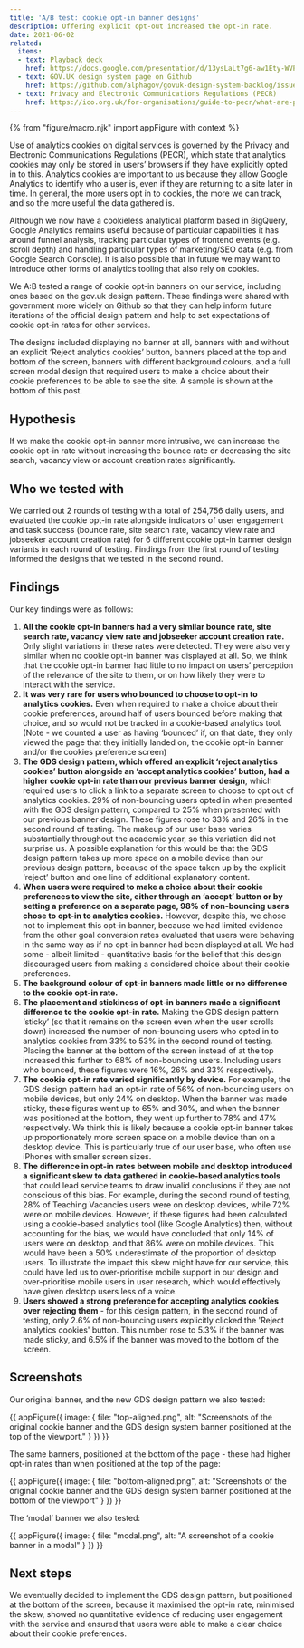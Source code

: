 ```yaml
---
title: 'A/B test: cookie opt-in banner designs'
description: Offering explicit opt-out increased the opt-in rate.
date: 2021-06-02
related:
  items:
  - text: Playback deck
    href: https://docs.google.com/presentation/d/13ysLaLt7g6-aw1Ety-WVPCUk3XkKC4IiPVzbEDgqK_4/edit?usp=sharing
  - text: GOV.UK design system page on Github
    href: https://github.com/alphagov/govuk-design-system-backlog/issues/12
  - text: Privacy and Electronic Communications Regulations (PECR)
    href: https://ico.org.uk/for-organisations/guide-to-pecr/what-are-pecr/
---
```


{% from "figure/macro.njk" import appFigure with context %}

Use of analytics cookies on digital services is governed by the Privacy and Electronic Communications Regulations (PECR), which state that analytics cookies may only be stored in users’ browsers if they have explicitly opted in to this. Analytics cookies are important to us because they allow Google Analytics to identify who a user is, even if they are returning to a site later in time. In general, the more users opt in to cookies, the more we can track, and so the more useful the data gathered is.

Although we now have a cookieless analytical platform based in BigQuery, Google Analytics remains useful because of particular capabilities it has around funnel analysis, tracking particular types of frontend events (e.g. scroll depth) and handling particular types of marketing/SEO data (e.g. from Google Search Console). It is also possible that in future we may want to introduce other forms of analytics tooling that also rely on cookies.

We A:B tested a range of cookie opt-in banners on our service, including ones based on the gov.uk design pattern. These findings were shared with government more widely on Github so that they can help inform future iterations of the official design pattern and help to set expectations of cookie opt-in rates for other services.

The designs included displaying no banner at all, banners with and without an explicit ‘Reject analytics cookies’ button, banners placed at the top and bottom of the screen, banners with different background colours, and a full screen modal design that required users to make a choice about their cookie preferences to be able to see the site. A sample is shown at the bottom of this post.

## Hypothesis

If we make the cookie opt-in banner more intrusive, we can increase the cookie opt-in rate without increasing the bounce rate or decreasing the site search, vacancy view or account creation rates significantly.

## Who we tested with

We carried out 2 rounds of testing with a total of 254,756 daily users, and evaluated the cookie opt-in rate alongside indicators of user engagement and task success (bounce rate, site search rate, vacancy view rate and jobseeker account creation rate) for 6 different cookie opt-in banner design variants in each round of testing. Findings from the first round of testing informed the designs that we tested in the second round.

## Findings

Our key findings were as follows:

1. **All the cookie opt-in banners had a very similar bounce rate, site search rate, vacancy view rate and jobseeker account creation rate.** Only slight variations in these rates were detected. They were also very similar when no cookie opt-in banner was displayed at all. So, we think that the cookie opt-in banner had little to no impact on users’ perception of the relevance of the site to them, or on how likely they were to interact with the service.
2. **It was very rare for users who bounced to choose to opt-in to analytics cookies.** Even when required to make a choice about their cookie preferences, around half of users bounced before making that choice, and so would not be tracked in a cookie-based analytics tool. (Note - we counted a user as having ‘bounced’ if, on that date, they only viewed the page that they initially landed on, the cookie opt-in banner and/or the cookies preference screen)
3. **The GDS design pattern, which offered an explicit ‘reject analytics cookies’ button alongside an ‘accept analytics cookies’ button, had a higher cookie opt-in rate than our previous banner design**, which required users to click a link to a separate screen to choose to opt out of analytics cookies. 29% of non-bouncing users opted in when presented with the GDS design pattern, compared to 25% when presented with our previous banner design. These figures rose to 33% and 26% in the second round of testing. The makeup of our user base varies substantially throughout the academic year, so this variation did not surprise us. A possible explanation for this would be that the GDS design pattern takes up more space on a mobile device than our previous design pattern, because of the space taken up by the explicit ‘reject’ button and one line of additional explanatory content.
4. **When users were required to make a choice about their cookie preferences to view the site, either through an ‘accept’ button or by setting a preference on a separate page, 98% of non-bouncing users chose to opt-in to analytics cookies.** However, despite this, we chose not to implement this opt-in banner, because we had limited evidence from the other goal conversion rates evaluated that users were behaving in the same way as if no opt-in banner had been displayed at all. We had some - albeit limited - quantitative basis for the belief that this design discouraged users from making a considered choice about their cookie preferences.
5. **The background colour of opt-in banners made little or no difference to the cookie opt-in rate.**
6. **The placement and stickiness of opt-in banners made a significant difference to the cookie opt-in rate.** Making the GDS design pattern ‘sticky’ (so that it remains on the screen even when the user scrolls down) increased the number of non-bouncing users who opted in to analytics cookies from 33% to 53% in the second round of testing. Placing the banner at the bottom of the screen instead of at the top increased this further to 68% of non-bouncing users. Including users who bounced, these figures were 16%, 26% and 33% respectively.
7. **The cookie opt-in rate varied significantly by device.** For example, the GDS design pattern had an opt-in rate of 56% of non-bouncing users on mobile devices, but only 24% on desktop. When the banner was made sticky, these figures went up to 65% and 30%, and when the banner was positioned at the bottom, they went up further to 78% and 47% respectively. We think this is likely because a cookie opt-in banner takes up proportionately more screen space on a mobile device than on a desktop device. This is particularly true of our user base, who often use iPhones with smaller screen sizes.
8. **The difference in opt-in rates between mobile and desktop introduced a significant skew to data gathered in cookie-based analytics tools** that could lead service teams to draw invalid conclusions if they are not conscious of this bias. For example, during the second round of testing, 28% of Teaching Vacancies users were on desktop devices, while 72% were on mobile devices. However, if these figures had been calculated using a cookie-based analytics tool (like Google Analytics) then, without accounting for the bias, we would have concluded that only 14% of users were on desktop, and that 86% were on mobile devices. This would have been a 50% underestimate of the proportion of desktop users. To illustrate the impact this skew might have for our service, this could have led us to over-prioritise mobile support in our design and over-prioritise mobile users in user research, which would effectively have given desktop users less of a voice.
9. **Users showed a strong preference for accepting analytics cookies over rejecting them** - for this design pattern, in the second round of testing, only 2.6% of non-bouncing users explicitly clicked the 'Reject analytics cookies' button. This number rose to 5.3% if the banner was made sticky, and 6.5% if the banner was moved to the bottom of the screen.

## Screenshots

Our original banner, and the new GDS design pattern we also tested:

{{ appFigure({
  image: {
    file: "top-aligned.png",
    alt: "Screenshots of the original cookie banner and the GDS design system banner positioned at the top of the viewport." 
   }
}) }}

The same banners, positioned at the bottom of the page - these had higher opt-in rates than when positioned at the top of the page:

{{ appFigure({
  image: {
    file: "bottom-aligned.png",
    alt: "Screenshots of the original cookie banner and the GDS design system banner positioned at the bottom of the viewport"
  }
}) }}

The ‘modal’ banner we also tested:

{{ appFigure({
  image: {
    file: "modal.png",
    alt: "A screenshot of a cookie banner in a modal"
  }
}) }}

## Next steps

We eventually decided to implement the GDS design pattern, but positioned at the bottom of the screen, because it maximised the opt-in rate, minimised the skew, showed no quantitative evidence of reducing user engagement with the service and ensured that users were able to make a clear choice about their cookie preferences.

